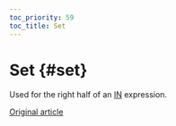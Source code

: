 ```yaml
---
toc_priority: 59
toc_title: Set
---
```


# Set {#set}

Used for the right half of an [IN](../../operators/in.md#select-in-operators) expression.

[Original article](https://clickhouse.tech/docs/en/data_types/special_data_types/set/) <!--hide-->
